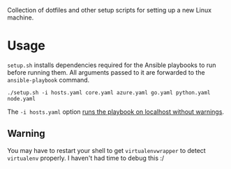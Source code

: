 Collection of dotfiles and other setup scripts for setting up a new Linux machine.

# Usage
`setup.sh` installs dependencies required for the Ansible playbooks to run before running them. All arguments passed to it are forwarded to the `ansible-playbook` command.
```
./setup.sh -i hosts.yaml core.yaml azure.yaml go.yaml python.yaml node.yaml
```
The `-i hosts.yaml` option [runs the playbook on localhost without warnings](https://github.com/ansible/ansible/issues/33132#issuecomment-363908285).

## Warning
You may have to restart your shell to get `virtualenvwrapper` to detect `virtualenv` properly. I haven't had time to debug this :/